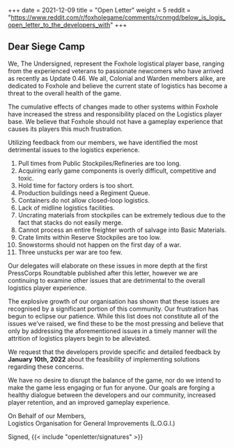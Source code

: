 +++
date = 2021-12-09
title = "Open Letter"
weight = 5
reddit = "https://www.reddit.com/r/foxholegame/comments/rcnmgd/below_is_logis_open_letter_to_the_developers_with"
+++
## Dear Siege Camp

We, The Undersigned, represent the Foxhole logistical player base, ranging from the experienced veterans to 
passionate newcomers who have arrived as recently as Update 0.46. 
We all, Colonial and Warden members alike, are dedicated to Foxhole and believe the current state of logistics
has become a threat to the overall health of the game.
                            
The cumulative effects of changes made to other systems within Foxhole have increased the stress and
responsibility placed on the Logistics player base. We believe that Foxhole should not have a gameplay
experience that causes its players this much frustration.

Utilizing feedback from our members, we have identified the most detrimental issues to the logistics experience.

1. Pull times from Public Stockpiles/Refineries are too long.
2. Acquiring early game components is overly difficult, competitive and toxic.
3. Hold time for factory orders is too short.
4. Production buildings need a Regiment Queue.
5. Containers do not allow closed-loop logistics.
6. Lack of midline logistics facilities.
7. Uncrating materials from stockpiles can be extremely tedious due to the fact that stacks do not easily merge.
8. Cannot process an entire freighter worth of salvage into Basic Materials.
9. Crate limits within Reserve Stockpiles are too low.
10. Snowstorms should not happen on the first day of a war.
11. Three unstucks per war are too few.

Our delegates will elaborate on these issues in more depth at the first PressCorps Roundtable published
after this letter, however we are continuing to examine other issues that are detrimental to the overall
logistics player experience.

The explosive growth of our organisation has shown that these issues are recognised by a significant
portion of this community. Our frustration has begun to eclipse our patience. While this list does not
constitute all of the issues we’ve raised, we find these to be the most pressing and believe that only
by addressing the aforementioned issues in a timely manner will the attrition of logistics players begin
to be alleviated.

We request that the developers provide specific and detailed feedback by **January 10th, 2022** about the feasibility of implementing solutions regarding these concerns.

We have no desire to disrupt the balance of the game, nor do we intend to make the game less engaging
or fun for anyone. Our goals are forging a healthy dialogue between the developers and our community, 
increased player retention, and an improved gameplay experience.

On Behalf of our Members,<br>Logistics Organisation for General Improvements (L.O.G.I.)

Signed, {{< include "openletter/signatures" >}}